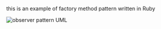 this is an example of factory method pattern written in Ruby


![observer pattern UML](https://github.com/WuChenxu/Ruby/blob/master/HeadFirstDesignPattern/ObserverPattern/factory_method_pattern.svg)